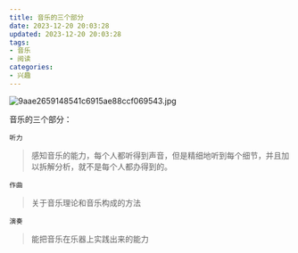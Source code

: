 ```yaml
---
title: 音乐的三个部分
date: 2023-12-20 20:03:28
updated: 2023-12-20 20:03:28
tags:
- 音乐
- 阅读
categories:
- 兴趣
---
```


![9aae2659148541c6915ae88ccf069543.jpg](https://s2.loli.net/2023/12/20/VGeTZ83sXgBWOmw.jpg)

音乐的三个部分：

`听力` 

> 感知音乐的能力，每个人都听得到声音，但是精细地听到每个细节，并且加以拆解分析，就不是每个人都办得到的。

`作曲`

> 关于音乐理论和音乐构成的方法

`演奏`

> 能把音乐在乐器上实践出来的能力


